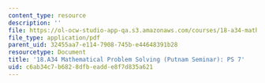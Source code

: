 ```yaml
---
content_type: resource
description: ''
file: https://ol-ocw-studio-app-qa.s3.amazonaws.com/courses/18-a34-mathematical-problem-solving-putnam-seminar-fall-2018/c6ab34c7b6828dfbeadde8f7d835a621_MIT18_A34F18PS7.pdf
file_type: application/pdf
parent_uid: 32455aa7-e114-7908-745b-e44648391b28
resourcetype: Document
title: '18.A34 Mathematical Problem Solving (Putnam Seminar): PS 7'
uid: c6ab34c7-b682-8dfb-eadd-e8f7d835a621
---
```

